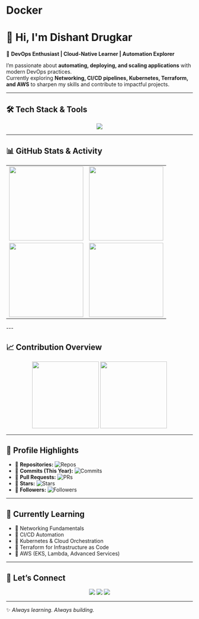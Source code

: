 # Docker

# 👋 Hi, I'm Dishant Drugkar  

🚀 **DevOps Enthusiast | Cloud-Native Learner | Automation Explorer**  

I’m passionate about **automating, deploying, and scaling applications** with modern DevOps practices.  
Currently exploring **Networking, CI/CD pipelines, Kubernetes, Terraform, and AWS** to sharpen my skills and contribute to impactful projects.  

---

## 🛠️ Tech Stack & Tools  

<p align="center">
  <img src="https://skillicons.dev/icons?i=bash,python,docker,kubernetes,aws,terraform,jenkins,linux,prometheus,grafana" />
</p>  

---

## 📊 GitHub Stats & Activity  

<p align="center">
  <table>
    <tr>
      <td align="center" width="50%">
        <img src="https://github-profile-summary-cards.vercel.app/api/cards/stats?username=DishantDrugkar&theme=radical" height="200"/>
      </td>
      <td align="center" width="50%">
        <img src="https://github-profile-summary-cards.vercel.app/api/cards/most-commit-language?username=DishantDrugkar&theme=radical" height="200"/>
      </td>
    </tr>
    <tr>
      <td align="center" width="50%">
        <img src="https://github-profile-summary-cards.vercel.app/api/cards/repos-per-language?username=DishantDrugkar&theme=radical" height="200"/>
      </td>
      <td align="center" width="50%">
        <img src="https://github-profile-summary-cards.vercel.app/api/cards/productive-time?username=DishantDrugkar&theme=radical&utcOffset=5.5" height="200"/>
      </td>
    </tr>
  </table>
</p>
---

## 📈 Contribution Overview  

<p align="center">
  <img src="https://github-profile-summary-cards.vercel.app/api/cards/stats?username=DishantDrugkar&theme=radical" height="180" />
  <img src="https://github-profile-summary-cards.vercel.app/api/cards/productive-time?username=DishantDrugkar&theme=radical&utcOffset=5.5" height="180" />
</p>

---

## 🌟 Profile Highlights  

- 🔹 **Repositories:** ![Repos](https://badgen.net/github/repos/DishantDrugkar)  
- 🔹 **Commits (This Year):** ![Commits](https://badgen.net/github/commits/year/DishantDrugkar)  
- 🔹 **Pull Requests:** ![PRs](https://badgen.net/github/prs/DishantDrugkar)  
- 🔹 **Stars:** ![Stars](https://badgen.net/github/stars/DishantDrugkar)  
- 🔹 **Followers:** ![Followers](https://badgen.net/github/followers/DishantDrugkar)  

---

## 📖 Currently Learning  

- 📌 Networking Fundamentals  
- 📌 CI/CD Automation  
- 📌 Kubernetes & Cloud Orchestration  
- 📌 Terraform for Infrastructure as Code  
- 📌 AWS (EKS, Lambda, Advanced Services)  

---

## 🤝 Let’s Connect  

<p align="center">
  <a href="https://www.linkedin.com/in/dishant-drugkar/"><img src="https://img.shields.io/badge/-LinkedIn-blue?style=flat&logo=linkedin" /></a>
  <a href="mailto:dishantdrugkar1@gmail.com"><img src="https://img.shields.io/badge/-Gmail-red?style=flat&logo=gmail" /></a>
  <a href="http://www.dishantdrugkar.in"><img src="https://img.shields.io/badge/-Portfolio-black?style=flat&logo=vercel" /></a>
</p>  

---

✨ *Always learning. Always building.*  
